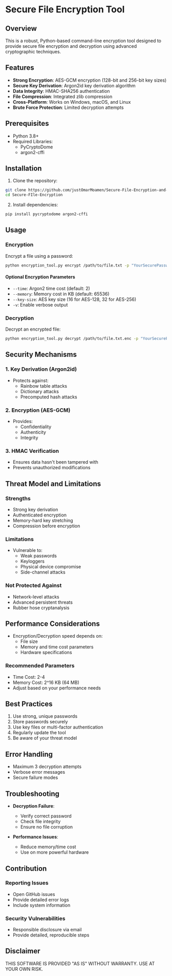 # Secure File Encryption Tool

## Overview

This is a robust, Python-based command-line encryption tool designed to provide secure file encryption and decryption using advanced cryptographic techniques.

## Features

- **Strong Encryption**: AES-GCM encryption (128-bit and 256-bit key sizes)
- **Secure Key Derivation**: Argon2id key derivation algorithm
- **Data Integrity**: HMAC-SHA256 authentication
- **File Compression**: Integrated zlib compression
- **Cross-Platform**: Works on Windows, macOS, and Linux
- **Brute Force Protection**: Limited decryption attempts

## Prerequisites

- Python 3.8+
- Required Libraries:
  - PyCryptoDome
  - argon2-cffi

## Installation

1. Clone the repository:
```bash
git clone https://github.com/justOmarMoamen/Secure-File-Encryption-and-Decryption-Tool.git
cd Secure-FIle-Encryption
```

2. Install dependencies:
```bash
pip install pycryptodome argon2-cffi
```

## Usage

### Encryption

Encrypt a file using a password:
```bash
python encryption_tool.py encrypt /path/to/file.txt -p "YourSecurePassword"
```

#### Optional Encryption Parameters
- `--time`: Argon2 time cost (default: 2)
- `--memory`: Memory cost in KB (default: 65536)
- `--key-size`: AES key size (16 for AES-128, 32 for AES-256)
- `-v`: Enable verbose output

### Decryption

Decrypt an encrypted file:
```bash
python encryption_tool.py decrypt /path/to/file.txt.enc -p "YourSecurePassword"
```

## Security Mechanisms

### 1. Key Derivation (Argon2id)
- Protects against:
  - Rainbow table attacks
  - Dictionary attacks
  - Precomputed hash attacks

### 2. Encryption (AES-GCM)
- Provides:
  - Confidentiality
  - Authenticity
  - Integrity

### 3. HMAC Verification
- Ensures data hasn't been tampered with
- Prevents unauthorized modifications

## Threat Model and Limitations

### Strengths
- Strong key derivation
- Authenticated encryption
- Memory-hard key stretching
- Compression before encryption

### Limitations
- Vulnerable to:
  - Weak passwords
  - Keyloggers
  - Physical device compromise
  - Side-channel attacks

### Not Protected Against
- Network-level attacks
- Advanced persistent threats
- Rubber hose cryptanalysis

## Performance Considerations

- Encryption/Decryption speed depends on:
  - File size
  - Memory and time cost parameters
  - Hardware specifications

### Recommended Parameters
- Time Cost: 2-4
- Memory Cost: 2^16 KB (64 MB)
- Adjust based on your performance needs

## Best Practices

1. Use strong, unique passwords
2. Store passwords securely
3. Use key files or multi-factor authentication
4. Regularly update the tool
5. Be aware of your threat model

## Error Handling

- Maximum 3 decryption attempts
- Verbose error messages
- Secure failure modes

## Troubleshooting

- **Decryption Failure**: 
  - Verify correct password
  - Check file integrity
  - Ensure no file corruption

- **Performance Issues**:
  - Reduce memory/time cost
  - Use on more powerful hardware

## Contribution

### Reporting Issues
- Open GitHub issues
- Provide detailed error logs
- Include system information

### Security Vulnerabilities
- Responsible disclosure via email
- Provide detailed, reproducible steps


## Disclaimer

THIS SOFTWARE IS PROVIDED "AS IS" WITHOUT WARRANTY. USE AT YOUR OWN RISK.
